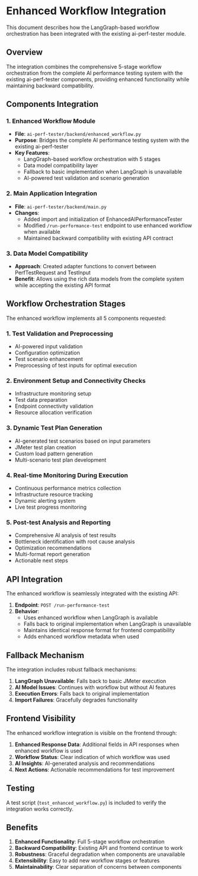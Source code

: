 # Enhanced Workflow Integration

This document describes how the LangGraph-based workflow orchestration has been integrated with the existing ai-perf-tester module.

## Overview

The integration combines the comprehensive 5-stage workflow orchestration from the complete AI performance testing system with the existing ai-perf-tester components, providing enhanced functionality while maintaining backward compatibility.

## Components Integration

### 1. Enhanced Workflow Module
- **File**: `ai-perf-tester/backend/enhanced_workflow.py`
- **Purpose**: Bridges the complete AI performance testing system with the existing ai-perf-tester
- **Key Features**:
  - LangGraph-based workflow orchestration with 5 stages
  - Data model compatibility layer
  - Fallback to basic implementation when LangGraph is unavailable
  - AI-powered test validation and scenario generation

### 2. Main Application Integration
- **File**: `ai-perf-tester/backend/main.py`
- **Changes**:
  - Added import and initialization of EnhancedAIPerformanceTester
  - Modified `/run-performance-test` endpoint to use enhanced workflow when available
  - Maintained backward compatibility with existing API contract

### 3. Data Model Compatibility
- **Approach**: Created adapter functions to convert between PerfTestRequest and TestInput
- **Benefit**: Allows using the rich data models from the complete system while accepting the existing API format

## Workflow Orchestration Stages

The enhanced workflow implements all 5 components requested:

### 1. Test Validation and Preprocessing
- AI-powered input validation
- Configuration optimization
- Test scenario enhancement
- Preprocessing of test inputs for optimal execution

### 2. Environment Setup and Connectivity Checks
- Infrastructure monitoring setup
- Test data preparation
- Endpoint connectivity validation
- Resource allocation verification

### 3. Dynamic Test Plan Generation
- AI-generated test scenarios based on input parameters
- JMeter test plan creation
- Custom load pattern generation
- Multi-scenario test plan development

### 4. Real-time Monitoring During Execution
- Continuous performance metrics collection
- Infrastructure resource tracking
- Dynamic alerting system
- Live test progress monitoring

### 5. Post-test Analysis and Reporting
- Comprehensive AI analysis of test results
- Bottleneck identification with root cause analysis
- Optimization recommendations
- Multi-format report generation
- Actionable next steps

## API Integration

The enhanced workflow is seamlessly integrated with the existing API:

1. **Endpoint**: `POST /run-performance-test`
2. **Behavior**:
   - Uses enhanced workflow when LangGraph is available
   - Falls back to original implementation when LangGraph is unavailable
   - Maintains identical response format for frontend compatibility
   - Adds enhanced workflow metadata when used

## Fallback Mechanism

The integration includes robust fallback mechanisms:

1. **LangGraph Unavailable**: Falls back to basic JMeter execution
2. **AI Model Issues**: Continues with workflow but without AI features
3. **Execution Errors**: Falls back to original implementation
4. **Import Failures**: Gracefully degrades functionality

## Frontend Visibility

The enhanced workflow integration is visible on the frontend through:

1. **Enhanced Response Data**: Additional fields in API responses when enhanced workflow is used
2. **Workflow Status**: Clear indication of which workflow was used
3. **AI Insights**: AI-generated analysis and recommendations
4. **Next Actions**: Actionable recommendations for test improvement

## Testing

A test script (`test_enhanced_workflow.py`) is included to verify the integration works correctly.

## Benefits

1. **Enhanced Functionality**: Full 5-stage workflow orchestration
2. **Backward Compatibility**: Existing API and frontend continue to work
3. **Robustness**: Graceful degradation when components are unavailable
4. **Extensibility**: Easy to add new workflow stages or features
5. **Maintainability**: Clear separation of concerns between components